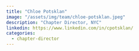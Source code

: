 ```yaml
---
title: "Chloe Potsklan"
image: "/assets/img/team/chloe-potsklan.jpeg"
description: "Chapter Director, NYC"
linkedin: https://www.linkedin.com/in/cpotsklan/
categories:
  - chapter-director
---
```

